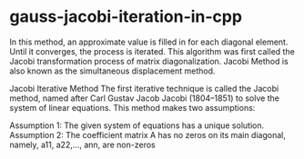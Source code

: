 # gauss-jacobi-iteration-in-cpp
 In this method, an approximate value is filled in for each diagonal element. Until it converges, the process is iterated. This algorithm was first called the Jacobi transformation process of matrix diagonalization. Jacobi Method is also known as the simultaneous displacement method.
 
Jacobi Iterative Method
The first iterative technique is called the Jacobi method, named after Carl Gustav Jacob Jacobi (1804–1851) to solve the system of linear equations. This method makes two assumptions: 

Assumption 1: The given system of equations has a unique solution.
Assumption 2: The coefficient matrix A has no zeros on its main diagonal, namely, a11, a22,…, ann, are non-zeros

